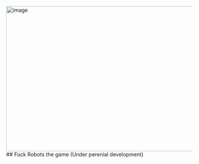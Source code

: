##
<img width="953" height="392" alt="image" src="https://github.com/user-attachments/assets/b1ef676b-c4b9-4fce-8dad-89e636f87412" />
##
Fuck Robots the game (Under perenial development)

